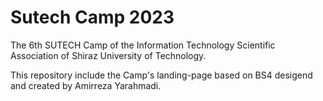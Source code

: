 # Sutech Camp 2023
The 6th SUTECH Camp of the Information Technology Scientific Association of Shiraz University of Technology.

This repository include the Camp's landing-page based on BS4 desigend and created by Amirreza Yarahmadi.
